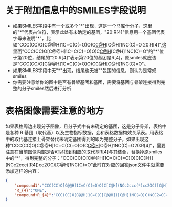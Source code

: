 # 关于附加信息中的SMILES字段说明 
* 如果SMILES字段中有一个或多个"\*"出现，这是一个马库什分子，这里的"\*"代表占位符，表示此处有未确定的基团，"<sep><a>20:R[4]</a>"信息用一个基团代表字母来说明"\*"，比如"CCC(CC)O[C@@H]1C=C(C(=O)O)C[C@H](NCc2ccc(*)cc2OC)[C@H]1NC(C)=O <sep><a>20:R[4]</a>",这里面"CCC(CC)O[C@@H]1C=C(C(=O)O)C[C@H](NCc2ccc(*)cc2OC)[C@H]1NC(C)=O"的"*"位于第20位，结尾的"<sep><a>20:R[4]</a>"表示第20位的基团是R[4]，原smiles就应该是"CCC(CC)O[C@@H]1C=C(C(=O)O)C[C@H](NCc2ccc([R4])cc2OC)[C@H]1NC(C)=O"。
* 如果SMILES字段中无"*"出现，结尾也无被"<sep><a></a>"包围的信息，则认为是常规smiles
* 你需要注意给你的图中是否有骨架基团和基团，需要将基团与骨架连接得到完整的分子smiles然后进行分析
# 表格图像需要注意的地方
如果表格周边出现分子图像，且分子式中有未确定的基团，这是分子骨架，表格中是各种 R 基团（取代基）以及生物指标数据，会和表格数据构效关系表。用表格中的取代基连接上骨架替代未确定基团得到的即为完整分子。如果出现这种"CCC(CC)O[C@@H]1C=C(C(=O)O)C[C@H](NCc2ccc(*)cc2OC)[C@H]1NC(C)=O<sep><a>20:R[4]</a>"，需要注意在当前图像内部是否可以找到相应的取代基R[4]与其结合，替换掉原smiles中的“*”，得到完整的分子："CCC(CC)O[C@@H]1C=C(C(=O)O)C[C@H]\(NCc2ccc([R4])cc2OC)[C@H]1NC(C)=O"此时在对应的回答json文件中就需要添加这样的内容：
```json
{
    "compound1":"CCC(CC)O[C@@H]1C=C(C(=O)O)C[C@H](NCc2ccc(*)cc2OC)[C@H]1NC(C)=O<sep><a>20:R[4]<a>",
    "R_{4}":"OME",
    "compound+R_{4}":"CCC(CC)O[C@@H]1C=C(C[C@@H]([C@H]1NC(=O)C)NCC2=CC=C(C=C2OC)OC)C(=O)O"
}
```